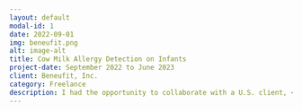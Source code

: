 ```yaml
---
layout: default
modal-id: 1
date: 2022-09-01
img: beneufit.png
alt: image-alt
title: Cow Milk Allergy Detection on Infants
project-date: September 2022 to June 2023
client: Beneufit, Inc.
category: Freelance
description: I had the opportunity to collaborate with a U.S. client, <a href="https://beneufit.com/about-us">Beneufit</a>, on a notable project focused on the implementation of a comprehensive solution for detecting Cow Milk Allergy (CMA) among infants. This endeavor involved the proficient application of diverse machine learning techniques. Throughout the course of this engagement, I closely collaborated with esteemed pediatricians of high repute, undertaking in-depth analysis, fine-tuning, and enhancement of the machine learning models. I am delighted to report that the project was concluded successfully, resulting in a letter of recommendation being graciously provided in acknowledgment of my contributions. If you are interested in perusing the aforementioned letter of recommendation, please feel free to contact me for further information. <br><br>Image by <a href="https://www.freepik.com/free-photo/automatic-recognition-software-analyzing-city-elements_57314351.htm#query=self%20driving&position=2&from_view=search&track=ais">Freepik</a>
---
```

